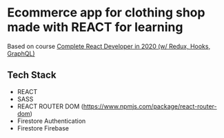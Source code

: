 # Ecommerce app for clothing shop made with REACT for learning

Based on course [Complete React Developer in 2020 (w/ Redux, Hooks, GraphQL)](https://www.udemy.com/course/complete-react-developer-zero-to-mastery/)

## Tech Stack

- REACT
- SASS
- REACT ROUTER DOM (https://www.npmjs.com/package/react-router-dom)
- Firestore Authentication
- Firestore Firebase
